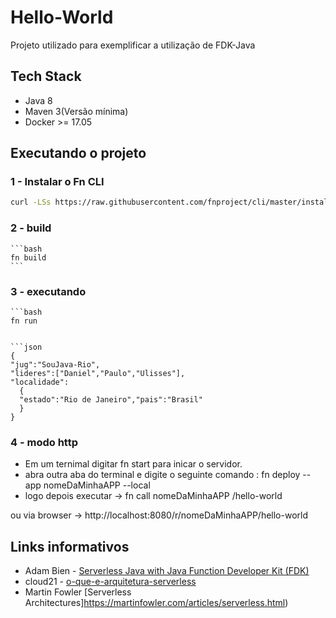 # Hello-World
Projeto utilizado para exemplificar a utilização de FDK-Java

## Tech Stack
* Java 8
* Maven 3(Versão mínima)
* Docker >= 17.05 

## Executando o projeto

### 1 - Instalar o Fn CLI 
```bash 
curl -LSs https://raw.githubusercontent.com/fnproject/cli/master/install | sh 
```

### 2 - build 
    ```bash 
    fn build
    ```
### 3 - executando 
    ```bash
    fn run
  ```

  ```json
{
"jug":"SouJava-Rio",
"lideres":["Daniel","Paulo","Ulisses"],
"localidade":
    {
    "estado":"Rio de Janeiro","pais":"Brasil"
    }
}
```
### 4 - modo http 
 - Em um ternimal digitar fn start para inicar o servidor.
 - abra outra aba do terminal e digite o seguinte comando : 
   fn deploy --app nomeDaMinhaAPP --local
 - logo depois executar -> fn call nomeDaMinhaAPP /hello-world

 ou via browser -> http://localhost:8080/r/nomeDaMinhaAPP/hello-world 

## Links informativos

* Adam Bien - [Serverless Java with Java Function Developer Kit (FDK)](https://www.youtube.com/watch?v=eWvj8ZVE5To)
* cloud21 -  [o-que-e-arquitetura-serverless](https://cloud21.com.br/computacao-em-nuvem/o-que-e-arquitetura-serverless/)
* Martin Fowler  [Serverless Architectures]https://martinfowler.com/articles/serverless.html)
